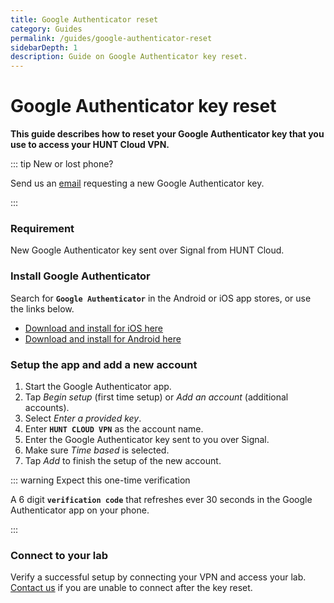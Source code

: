 ```yaml
---
title: Google Authenticator reset
category: Guides
permalink: /guides/google-authenticator-reset
sidebarDepth: 1
description: Guide on Google Authenticator key reset.
---
```


# Google Authenticator key reset

**This guide describes how to reset your Google Authenticator key that you use to access your HUNT Cloud VPN.**

::: tip New or lost phone?

Send us an [email](/contact) requesting a new Google Authenticator key.

:::

### Requirement

New Google Authenticator key sent over Signal from HUNT Cloud.

### Install Google Authenticator

Search for **`Google Authenticator`** in the Android or iOS app stores, or use the links below.

* [Download and install for iOS here](https://apps.apple.com/us/app/google-authenticator/id388497605)
* [Download and install for Android here](https://play.google.com/store/apps/details?id=com.google.android.apps.authenticator2&hl=en)

### Setup the app and add a new account

1. Start the Google Authenticator app.
2. Tap *Begin setup* (first time setup) or *Add an account* (additional accounts).
3. Select *Enter a provided key*.
4. Enter **`HUNT CLOUD VPN`** as the account name.
5. Enter the Google Authenticator key sent to you over Signal.
6. Make sure *Time based* is selected.
7. Tap *Add* to finish the setup of the new account.

::: warning Expect this one-time verification

A 6 digit **`verification code`** that refreshes ever 30 seconds in the Google Authenticator app on your phone.

:::

### Connect to your lab

Verify a successful setup by connecting your VPN and access your lab. [Contact us](/contact) if you are unable to connect after the key reset.
